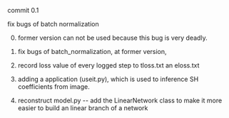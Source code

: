 commit 0.1 

fix bugs of batch normalization

0. former version can not be used because this bug is very deadly.


1. fix bugs of batch_normalization, at former version, 

2. record loss value of every logged step to tloss.txt an eloss.txt

3. adding a application (useit.py), which is used to inference SH coefficients from image.

4. reconstruct model.py -- add the LinearNetwork class to make it more easier to build an linear branch of a network
